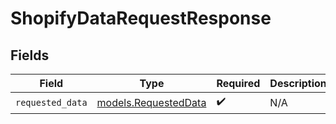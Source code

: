 # ShopifyDataRequestResponse


## Fields

| Field                                              | Type                                               | Required                                           | Description                                        |
| -------------------------------------------------- | -------------------------------------------------- | -------------------------------------------------- | -------------------------------------------------- |
| `requested_data`                                   | [models.RequestedData](../models/requesteddata.md) | :heavy_check_mark:                                 | N/A                                                |